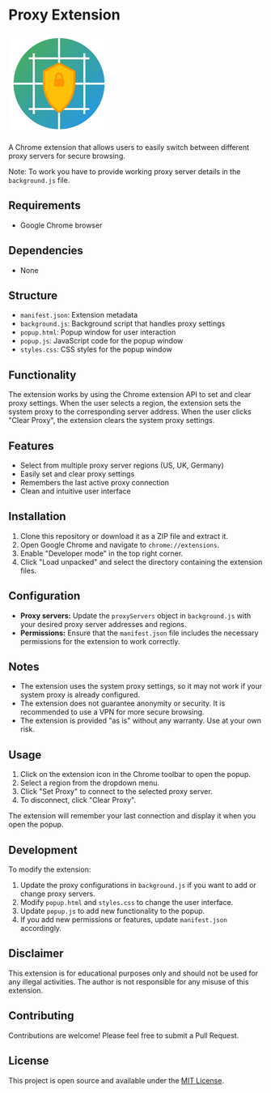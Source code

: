 # Proxy Extension

<!-- Show logo.svg here -->
![Logo](./logo.svg)

A Chrome extension that allows users to easily switch between different proxy servers for secure browsing.

Note: To work you have to provide working proxy server details in the `background.js` file.

## Requirements

- Google Chrome browser

## Dependencies

- None

## Structure

- `manifest.json`: Extension metadata
- `background.js`: Background script that handles proxy settings
- `popup.html`: Popup window for user interaction
- `popup.js`: JavaScript code for the popup window
- `styles.css`: CSS styles for the popup window

## Functionality

The extension works by using the Chrome extension API to set and clear proxy settings. When the user selects a region, the extension sets the system proxy to the corresponding server address. When the user clicks "Clear Proxy", the extension clears the system proxy settings.

## Features

- Select from multiple proxy server regions (US, UK, Germany)
- Easily set and clear proxy settings
- Remembers the last active proxy connection
- Clean and intuitive user interface

## Installation

1. Clone this repository or download it as a ZIP file and extract it.
2. Open Google Chrome and navigate to `chrome://extensions`.
3. Enable "Developer mode" in the top right corner.
4. Click "Load unpacked" and select the directory containing the extension files.

## Configuration

- **Proxy servers:** Update the `proxyServers` object in `background.js` with your desired proxy server addresses and regions.
- **Permissions:** Ensure that the `manifest.json` file includes the necessary permissions for the extension to work correctly.

## Notes

- The extension uses the system proxy settings, so it may not work if your system proxy is already configured.
- The extension does not guarantee anonymity or security. It is recommended to use a VPN for more secure browsing.
- The extension is provided "as is" without any warranty. Use at your own risk.

## Usage

1. Click on the extension icon in the Chrome toolbar to open the popup.
2. Select a region from the dropdown menu.
3. Click "Set Proxy" to connect to the selected proxy server.
4. To disconnect, click "Clear Proxy".

The extension will remember your last connection and display it when you open the popup.

## Development

To modify the extension:

1. Update the proxy configurations in `background.js` if you want to add or change proxy servers.
2. Modify `popup.html` and `styles.css` to change the user interface.
3. Update `popup.js` to add new functionality to the popup.
4. If you add new permissions or features, update `manifest.json` accordingly.

## Disclaimer

This extension is for educational purposes only and should not be used for any illegal activities. The author is not responsible for any misuse of this extension.

## Contributing

Contributions are welcome! Please feel free to submit a Pull Request.

## License

This project is open source and available under the [MIT License](LICENSE).